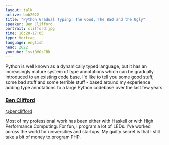 ```yaml
---
layout: talk
active: bob2022
title: "Python Gradual Typing: The Good, The Bad and the Ugly"
speaker: Ben Clifford
portrait: clifford.jpg
time: 16:20-17:05
type: Vortrag
language: english
head: 2022
youtube: 1ssiBVOzCBk
---
```


Python is well known as a dynamically typed language, but it has an
increasingly mature system of type annotations which can be gradually
introduced to an existing code base. I'd like to tell you some good
stuff, some bad stuff and some terrible stuff - based around my
experience adding type annotations to a large Python codebase over the
last few years.

### [Ben Clifford](http://www.hawaga.org.uk/ben/tech/)

[@benclifford](https://twitter.com/benclifford)

Most of my professional work has been either with Haskell or with High
Performance Computing. For fun, I program a lot of LEDs. I've worked
across the world for universities and startups. My guilty secret is
that I still take a bit of money to program PHP.
